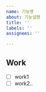 ```yaml
---
name: 기능명
about: 기능설명
title: ''
labels: ''
assignees: ''

---
```


## Work
- [ ] work1
- [ ] work2..
